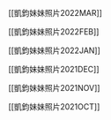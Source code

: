 

[[凱鈞妹妹照片2022MAR]]

[[凱鈞妹妹照片2022FEB]]

[[凱鈞妹妹照片2022JAN]]

[[凱鈞妹妹照片2021DEC]]

[[凱鈞妹妹照片2021NOV]]

[[凱鈞妹妹照片2021OCT]]

